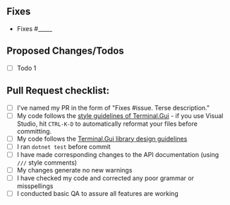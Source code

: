 ## Fixes

- Fixes #_____

## Proposed Changes/Todos

- [ ] Todo 1

## Pull Request checklist:

- [ ] I've named my PR in the form of "Fixes #issue. Terse description."
- [ ] My code follows the [style guidelines of Terminal.Gui](https://github.com/gui-cs/Terminal.Gui/blob/develop/.editorconfig) - if you use Visual Studio, hit `CTRL-K-D` to automatically reformat your files before committing.
- [ ] My code follows the [Terminal.Gui library design guidelines](https://github.com/gui-cs/Terminal.Gui/blob/develop/CONTRIBUTING.md)
- [ ] I ran `dotnet test` before commit
- [ ] I have made corresponding changes to the API documentation (using `///` style comments)
- [ ] My changes generate no new warnings
- [ ] I have checked my code and corrected any poor grammar or misspellings
- [ ] I conducted basic QA to assure all features are working
